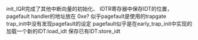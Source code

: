 init_IQR完成了其他中断向量的初始化、
IDTR寄存器中保存IDT的位置，pagefault handler的地址放在 0xe?
似乎pagefault是使用的trapgate  
trap_init中没有发现pagefault的设定
pagefault似乎是在early_trap_init中实现的
加载一个新的IDT:load_idt
保存已有IDT:store_idt
